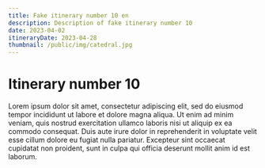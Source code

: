 ```yaml
---
title: Fake itinerary number 10 en 
description: Description of fake itinerary number 10
date: 2023-04-02
itineraryDate: 2023-04-28
thumbnail: /public/img/catedral.jpg
---
```


# Itinerary number 10

Lorem ipsum dolor sit amet, consectetur adipiscing elit, sed do eiusmod tempor incididunt ut labore et dolore magna aliqua. Ut enim ad minim veniam, quis nostrud exercitation ullamco laboris nisi ut aliquip ex ea commodo consequat. Duis aute irure dolor in reprehenderit in voluptate velit esse cillum dolore eu fugiat nulla pariatur. Excepteur sint occaecat cupidatat non proident, sunt in culpa qui officia deserunt mollit anim id est laborum.
